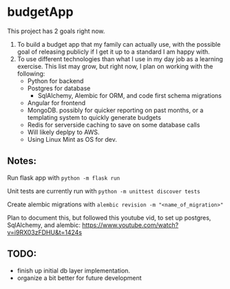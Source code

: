 # budgetApp

This project has 2 goals right now.

1. To build a budget app that my family can actually use, with the possible goal of releasing publicly if I get it up to a standard I am happy with.
2. To use different technologies than what I use in my day job as a learning exercise.  This list may grow, but right now, I plan on working with the following:
    - Python for backend
    - Postgres for database
       - SqlAlchemy, Alembic for ORM, and code first schema migrations
    - Angular for frontend
    - MongoDB. possibly for quicker reporting on past months, or a templating system to quickly generate budgets
    - Redis for serverside caching to save on some database calls
    - Will likely deplpy to AWS.
    - Using Linux Mint as OS for dev.



## Notes:
Run flask app with `python -m flask run`

Unit tests are currently run with `python -m unittest discover tests`

Create alembic migrations with `alembic revision -m "<name_of_migration>"`

Plan to document this, but followed this youtube vid, to set up postgres, SqlAlchemy, and alembic: https://www.youtube.com/watch?v=i9RX03zFDHU&t=1424s


## TODO:
- finish up initial db layer implementation.
- organize a bit better for future development